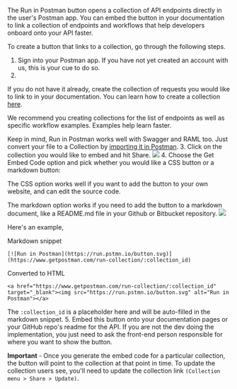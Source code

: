 The Run in Postman button opens a collection of API endpoints directly in the user's Postman app. You can embed the button in your documentation to link a collection of endpoints and workflows that help developers onboard onto your API faster. 

To create a button that links to a collection, go through the following steps.

1. Sign into your Postman app. If you have not yet created an account with us, this is your cue to do so.
2. 
If you do not have it already, create the collection of requests you would like to link to in your documentation. You can learn how to create a collection [here][0].

We recommend you creating collections for the list of endpoints as well as specific workflow examples. Examples help learn faster.

Keep in mind, Run in Postman works well with Swagger and RAML too. Just convert your file to a Collection by [importing it in Postman][1].
3. 
Click on the collection you would like to embed and hit Share.
![](https://www.getpostman.com/img/v1/docs/run_button/run_button_1.png)
4. 
Choose the Get Embed Code option and pick whether you would like a CSS button or a markdown button:
  
The CSS option works well if you want to add the button to your own website, and can edit the source code. 
  
The markdown option works if you need to add the button to a markdown document, like a README.md file in your Github or Bitbucket repository.
![](https://www.getpostman.com/img/v1/docs/run_button/run_button_2.png)

Here's an example,

Markdown snippet

    [![Run in Postman](https://run.pstmn.io/button.svg)](https://www.getpostman.com/run-collection/:collection_id)

Converted to HTML

    <a href="https://www.getpostman.com/run-collection/:collection_id" target="_blank"><img src="https://run.pstmn.io/button.svg" alt="Run in Postman"></a>

The `:collection_id` is a placeholder here and will be auto-filled in the markdown snippet.
5. 
Embed this button onto your documentation pages or your GitHub repo's readme for the API. If you are not the dev doing the implementation, you just need to ask the front-end person responsible for where you want to show the button.

**Important** - Once you generate the embed code for a particular collection, the button will point to the collection at that point in time. To update the collection users see, you'll need to update the collection link `(Collection menu > Share > Update)`. 

[0]: https://www.getpostman.com/docs/collections
[1]: https://www.getpostman.com/docs/importing_folders